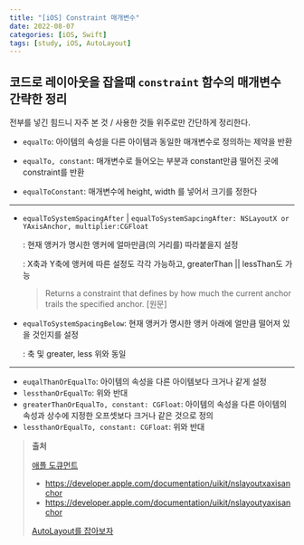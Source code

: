 ```yaml
---
title: "[iOS] Constraint 매개변수"
date: 2022-08-07
categories: [iOS, Swift]
tags: [study, iOS, AutoLayout]
---
```




## 코드로 레이아웃을 잡을때 `constraint` 함수의 매개변수 간략한 정리

전부를 넣긴 힘드니 자주 본 것 / 사용한 것들 위주로만 간단하게 정리한다.



-   `equalTo`: 아이템의 속성을 다른 아이템과 동일한 매개변수로 정의하는 제약을 반환

-   `equalTo, constant`: 매개변수로 들어오는 부분과 constant만큼 떨어진 곳에 constraint를 반환

-   `equalToConstant`: 매개변수에 height, width 를 넣어서 크기를 정한다

<hr>

-   `equalToSystemSpacingAfter` | `equalToSystemSapcingAfter: NSLayoutX or YAxisAnchor, multiplier:CGFloat`

    : 현재 앵커가 명시한 앵커에 얼마만큼(의 거리를) 따라붙을지 설정

    : X축과 Y축에 앵커에 따른 설정도 각각 가능하고, greaterThan || lessThan도 가능

    >   Returns a constraint that defines by how much the current anchor trails the specified anchor. [원문]

-   `equalToSystemSpacingBelow`: 현재 앵커가 명시한 앵커 아래에 얼만큼 떨어져 있을 것인지를 설정

    : 축 및 greater, less 위와 동일

<hr>

-   `euqalThanOrEqualTo`: 아이템의 속성을 다른 아이템보다 크거나 같게 설정
-   `lessthanOrEqualTo`: 위와 반대
-   `greaterThanOrEqualTo, constant: CGFloat`: 아이템의 속성을 다른 아이템의 속성과 상수에 지정한 오프셋보다 크거나 같은 것으로 정의
-   `lessthanOrEqualTo, constant: CGFloat`: 위와 반대





>   **출처**
>
>   [애플 도큐먼트](https://developer.apple.com/documentation/uikit/nslayoutdimension)
>
>   -   https://developer.apple.com/documentation/uikit/nslayoutxaxisanchor
>   -   https://developer.apple.com/documentation/uikit/nslayoutyaxisanchor
>
>   [AutoLayout를 잡아보자](https://velog.io/@yoonah-dev/AutoLayout를-잡아보자)